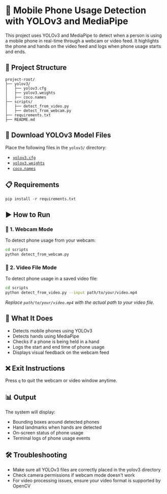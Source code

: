 # 📱 Mobile Phone Usage Detection with YOLOv3 and MediaPipe

This project uses YOLOv3 and MediaPipe to detect when a person is using a mobile phone in real-time through a webcam or video feed. It highlights the phone and hands on the video feed and logs when phone usage starts and ends.

## 📁 Project Structure

```
project-root/
├── yolov3/
│   ├── yolov3.cfg
│   ├── yolov3.weights
│   ├── coco.names
├── scripts/
│   ├── detect_from_video.py
│   ├── detect_from_webcam.py
├── requirements.txt
├── README.md
```

## 🔗 Download YOLOv3 Model Files

Place the following files in the `yolov3/` directory:

- [`yolov3.cfg`](https://github.com/pjreddie/darknet/blob/master/cfg/yolov3.cfg)
- [`yolov3.weights`](https://github.com/AlexeyAB/darknet/releases/download/darknet_yolo_v3_optimal/yolov3.weights)
- [`coco.names`](https://github.com/pjreddie/darknet/blob/master/data/coco.names)

## 📋 Requirements

```
pip install -r requirements.txt
```

## ▶️ How to Run

### 🔴 1. Webcam Mode
To detect phone usage from your webcam:

```bash
cd scripts
python detect_from_webcam.py
```

### 🎥 2. Video File Mode
To detect phone usage in a saved video file:

```bash
cd scripts
python detect_from_video.py --input path/to/your/video.mp4
```

*Replace `path/to/your/video.mp4` with the actual path to your video file.*

## 📌 What It Does

- Detects mobile phones using YOLOv3
- Detects hands using MediaPipe
- Checks if a phone is being held in a hand
- Logs the start and end time of phone usage
- Displays visual feedback on the webcam feed

## ❌ Exit Instructions

Press `q` to quit the webcam or video window anytime.

## 📊 Output

The system will display:
- Bounding boxes around detected phones
- Hand landmarks when hands are detected
- On-screen status of phone usage
- Terminal logs of phone usage events

## 🛠️ Troubleshooting

- Make sure all YOLOv3 files are correctly placed in the yolov3 directory
- Check camera permissions if webcam mode doesn't work
- For video processing issues, ensure your video format is supported by OpenCV